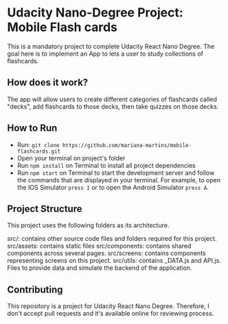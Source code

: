 # Udacity Nano-Degree Project: Mobile Flash cards
This is a mandatory project to complete Udacity React Nano Degree. 
The goal here is to implement an App to lets a user to study collections of flashcards.

## How does it work?

The app will allow users to create different categories of flashcards called "decks", 
add flashcards to those decks, then take quizzes on those decks.

## How to Run

* Run: `git clone https://github.com/mariana-martins/mobile-flashcards.git`
* Open your terminal on project's folder
* Run `npm install` on Terminal to install all project dependencies
* Run `npm start` on Terminal to start the development server and follow the commands that are displayed in your terminal.
For example, to open the IOS Simulator `press I` or to open the Android Simulator `press A`.

## Project Structure
This project uses the following folders as its architecture.

src/: contains other source code files and folders required for this project. 
src/assets: contains static files
src/components: contains shared components across several pages.
src/screens: contains components representing screens on this project.
src/utils: contains _DATA.js and API.js. Files to provide data and simulate the backend of 
the application.

## Contributing
This repository is a project for Udacity React Nano Degree. Therefore, I don't accept pull requests and it's available online for reviewing process.